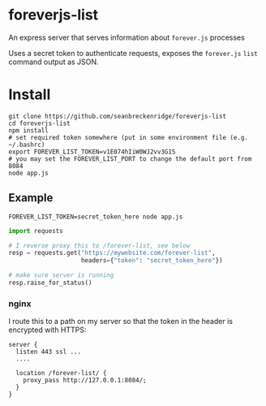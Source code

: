 # foreverjs-list

An express server that serves information about `forever.js` processes

Uses a secret token to authenticate requests, exposes the `forever.js` `list` command output as JSON.

# Install

```shell
git clone https://github.com/seanbreckenridge/foreverjs-list
cd foreverjs-list
npm install
# set required token somewhere (put in some environment file (e.g. ~/.bashrc)
export FOREVER_LIST_TOKEN=v1E074hIiW0WJ2vv3G1S
# you may set the FOREVER_LIST_PORT to change the default port from 8084
node app.js
```

## Example

```shell
FOREVER_LIST_TOKEN=secret_token_here node app.js
```

```python
import requests

# I reverse proxy this to /forever-list, see below
resp = requests.get("https://mywebsite.com/forever-list",
                    headers={"token": "secret_token_here"})

# make sure server is running
resp.raise_for_status()
```

### nginx

I route this to a path on my server so that the token in the header is encrypted with HTTPS:

```
server {
  listen 443 ssl ...
  ....

  location /forever-list/ {
    proxy_pass http://127.0.0.1:8084/;
  }
}
```
